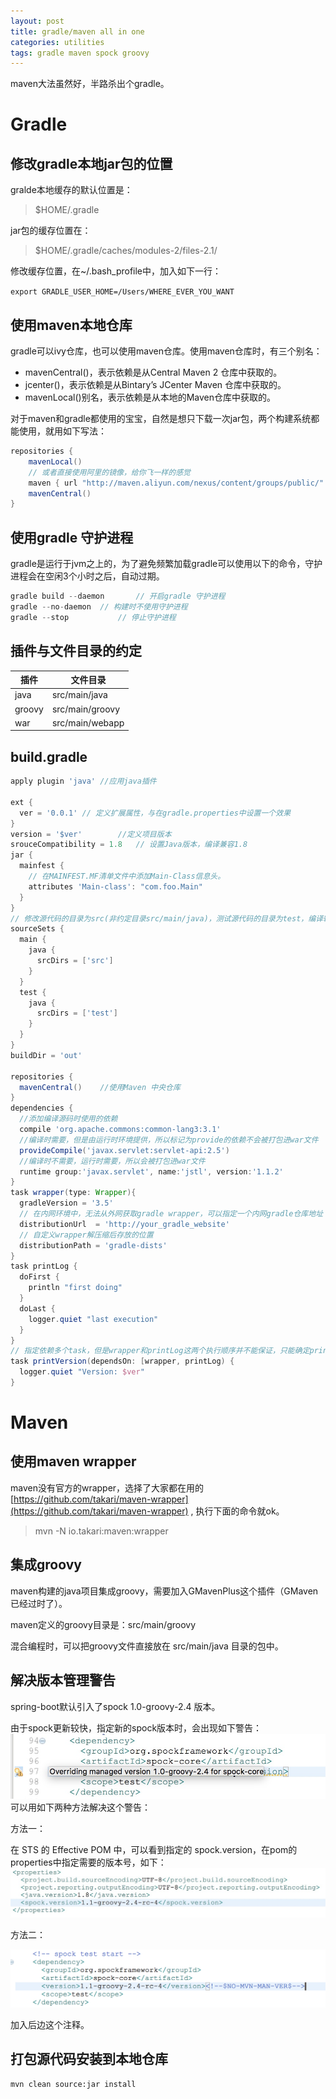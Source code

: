 ```yaml
---
layout: post
title: gradle/maven all in one 
categories: utilities 
tags: gradle maven spock groovy
---
```

maven大法虽然好，半路杀出个gradle。

# Gradle

## 修改gradle本地jar包的位置
gralde本地缓存的默认位置是：
>$HOME/.gradle

jar包的缓存位置在：
>$HOME/.gradle/caches/modules-2/files-2.1/

修改缓存位置，在~/.bash_profile中，加入如下一行：

`export GRADLE_USER_HOME=/Users/WHERE_EVER_YOU_WANT`

## 使用maven本地仓库
gradle可以ivy仓库，也可以使用maven仓库。使用maven仓库时，有三个别名：

* mavenCentral()，表示依赖是从Central Maven 2 仓库中获取的。
* jcenter()，表示依赖是从Bintary’s JCenter Maven 仓库中获取的。
* mavenLocal()别名，表示依赖是从本地的Maven仓库中获取的。

对于maven和gradle都使用的宝宝，自然是想只下载一次jar包，两个构建系统都能使用，就用如下写法：

```groovy
repositories {
    mavenLocal()
    // 或者直接使用阿里的镜像，给你飞一样的感觉
    maven { url "http://maven.aliyun.com/nexus/content/groups/public/" }
    mavenCentral()
}
```

## 使用gradle 守护进程
gradle是运行于jvm之上的，为了避免频繁加载gradle可以使用以下的命令，守护进程会在空闲3个小时之后，自动过期。

```groovy
gradle build --daemon		// 开启gradle 守护进程
gradle --no-daemon	// 构建时不使用守护进程
gradle --stop			// 停止守护进程
```

## 插件与文件目录的约定
| 插件     | 文件目录            |
| ------ | --------------- |
| java   | src/main/java   |
| groovy | src/main/groovy |
| war    | src/main/webapp |

## build.gradle

```groovy
apply plugin 'java'	//应用java插件

ext {
  ver = '0.0.1'	// 定义扩展属性，与在gradle.properties中设置一个效果
}
version = '$ver'		//定义项目版本
srouceCompatibility = 1.8	// 设置Java版本，编译兼容1.8
jar {
  mainfest {
    // 在MAINFEST.MF清单文件中添加Main-Class信息头。
    attributes 'Main-class': "com.foo.Main"	
  }
}
// 修改源代码的目录为src(非约定目录src/main/java)，测试源代码的目录为test，编译输出路径为out
sourceSets {
  main {
    java {
      srcDirs = ['src']
    }
  }
  test {
    java {
      srcDirs = ['test']
    }
  }
}
buildDir = 'out'

repositories {
  mavenCentral()	//使用Maven 中央仓库
}
dependencies {
  //添加编译源码时使用的依赖
  compile 'org.apache.commons:common-lang3:3.1'
  //编译时需要，但是由运行时环境提供，所以标记为provide的依赖不会被打包进war文件
  provideCompile('javax.servlet:servlet-api:2.5')
  //编译时不需要，运行时需要，所以会被打包进war文件
  runtime group:'javax.servlet', name:'jstl', version:'1.1.2'
}
task wrapper(type: Wrapper){
  gradleVersion = '3.5'
  // 在内网环境中，无法从外网获取gradle wrapper，可以指定一个内网gradle仓库地址
  distributionUrl  = 'http://your_gradle_website'
  // 自定义wrapper解压缩后存放的位置
  distributionPath = 'gradle-dists'
}
task printLog {
  doFirst {
    println "first doing"
  }
  doLast {
    logger.quiet "last execution"
  }
}
// 指定依赖多个task，但是wrapper和printLog这两个执行顺序并不能保证，只能确定printVersion肯定在这两个之后执行
task printVersion(dependsOn: [wrapper, printLog) {
  logger.quiet "Version: $ver"
}
```






# Maven

## 使用maven wrapper
maven没有官方的wrapper，选择了大家都在用的
[https://github.com/takari/maven-wrapper](https://github.com/takari/maven-wrapper) , 执行下面的命令就ok。
> mvn -N io.takari:maven:wrapper

## 集成groovy
maven构建的java项目集成groovy，需要加入GMavenPlus这个插件（GMaven已经过时了）。

maven定义的groovy目录是：src/main/groovy

混合编程时，可以把groovy文件直接放在 src/main/java 目录的包中。

## 解决版本管理警告
spring-boot默认引入了spock 1.0-groovy-2.4 版本。

由于spock更新较快，指定新的spock版本时，会出现如下警告：
![img](../image/image2017042501.png)
可以用如下两种方法解决这个警告：

方法一：

在 STS 的 Effective POM 中，可以看到指定的 spock.version，在pom的properties中指定需要的版本号，如下：
![img](../image/image2017042502.png)

方法二：

![img](../image/image2017042503.png)

加入后边这个注释。

## 打包源代码安装到本地仓库

```shell
mvn clean source:jar install
```

